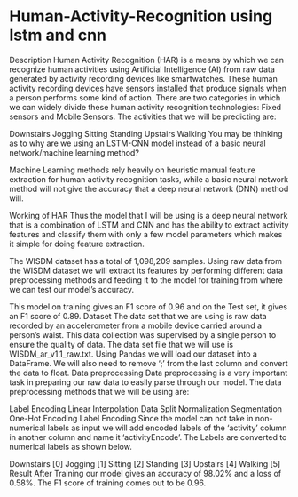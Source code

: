 # Human-Activity-Recognition using lstm and cnn
Description
Human Activity Recognition (HAR) is a means by which we can recognize human activities using Artificial Intelligence (AI) from raw data generated by activity recording devices like smartwatches. These human activity recording devices have sensors installed that produce signals when a person performs some kind of action.
There are two categories in which we can widely divide these human activity recognition technologies: Fixed sensors and Mobile Sensors.
The activities that we will be predicting are:

Downstairs
Jogging
Sitting
Standing
Upstairs
Walking
You may be thinking as to why are we using an LSTM-CNN model instead of a basic neural network/machine learning method?

Machine Learning methods rely heavily on heuristic manual feature extraction for human activity recognition tasks, while a basic neural network method will not give the accuracy that a deep neural network (DNN) method will.


Working of HAR
Thus the model that I will be using is a deep neural network that is a combination of LSTM and CNN and has the ability to extract activity features and classify them with only a few model parameters which makes it simple for doing feature extraction.

The WISDM dataset has a total of 1,098,209 samples. Using raw data from the WISDM dataset we will extract its features by performing different data preprocessing methods and feeding it to the model for training from where we can test our model’s accuracy.

This model on training gives an F1 score of 0.96 and on the Test set, it gives an F1 score of 0.89.
Dataset
The data set that we are using is raw data recorded by an accelerometer from a mobile device carried around a person’s waist. This data collection was supervised by a single person to ensure the quality of data. The data set file that we will use is WISDM_ar_v1.1_raw.txt. Using Pandas we will load our dataset into a DataFrame. We will also need to remove ‘;’ from the last column and convert the data to float.
Data preprocessing
Data preprocessing is a very important task in preparing our raw data to easily parse through our model. The data preprocessing methods that we will be using are:

Label Encoding
Linear Interpolation
Data Split
Normalization
Segmentation
One-Hot Encoding
Label Encoding
Since the model can not take in non-numerical labels as input we will add encoded labels of the ‘activity’ column in another column and name it ‘activityEncode’. The Labels are converted to numerical labels as shown below.

Downstairs [0]
Jogging [1]
Sitting [2]
Standing [3]
Upstairs [4]
Walking [5]
Result
After Training our model gives an accuracy of 98.02% and a loss of 0.58%. The F1 score of training comes out to be 0.96.
